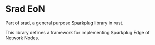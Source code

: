 # Srad EoN

Part of [srad](https://crates.io/crates/srad), a general purpose [Sparkplug](https://sparkplug.eclipse.org/) library in rust.

This library defines a framework for implementing Sparkplug Edge of Network Nodes.
